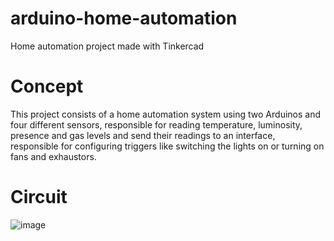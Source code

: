 # arduino-home-automation
Home automation project made with Tinkercad

# Concept
This project consists of a home automation system using two Arduinos and four different sensors, responsible for reading temperature, luminosity, presence and gas levels and send their readings to an interface, responsible for configuring triggers like switching the lights on or turning on fans and exhaustors. 

# Circuit
![image](https://github.com/Arkhandyr/home-automation/assets/61789326/a9dbb6a9-1f24-4531-a8c8-73f09c4ac5e6)
